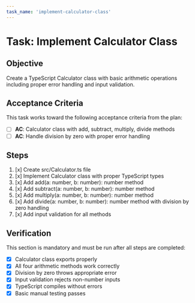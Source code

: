 ```yaml
---
task_name: 'implement-calculator-class'
---
```


# Task: Implement Calculator Class

## Objective

Create a TypeScript Calculator class with basic arithmetic operations including proper error handling and input validation.

## Acceptance Criteria

This task works toward the following acceptance criteria from the plan:

- [ ] **AC**: Calculator class with add, subtract, multiply, divide methods
- [ ] **AC**: Handle division by zero with proper error handling

## Steps

1. [x] Create src/Calculator.ts file
2. [x] Implement Calculator class with proper TypeScript types
3. [x] Add add(a: number, b: number): number method
4. [x] Add subtract(a: number, b: number): number method
5. [x] Add multiply(a: number, b: number): number method
6. [x] Add divide(a: number, b: number): number method with division by zero handling
7. [x] Add input validation for all methods

## Verification

This section is mandatory and must be run after all steps are completed:

- [x] Calculator class exports properly
- [x] All four arithmetic methods work correctly
- [x] Division by zero throws appropriate error
- [x] Input validation rejects non-number inputs
- [x] TypeScript compiles without errors
- [x] Basic manual testing passes
